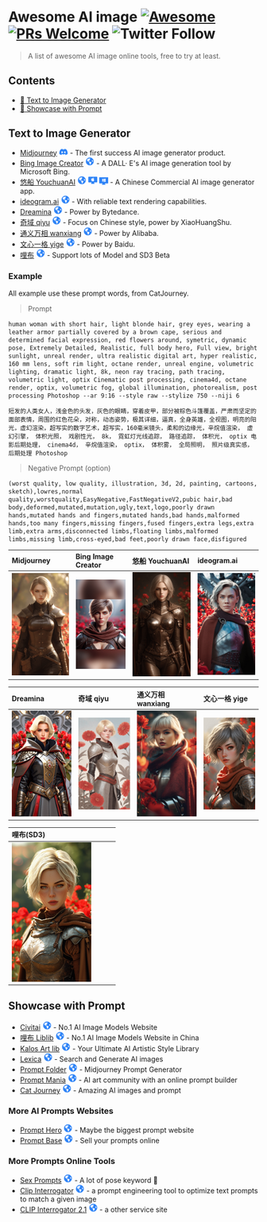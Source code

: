 # Awesome AI image  [![Awesome](https://awesome.re/badge.svg)](https://awesome.re) [![PRs Welcome](https://img.shields.io/badge/PRs-welcome-brightgreen.svg?style=flat-square)](https://makeapullrequest.com) ![Twitter Follow](https://img.shields.io/twitter/follow/linchangyu?label=Follow%20%40linchangyu&style=social)


> A list of awesome AI image online tools, free to try at least.

## Contents

- [🤖 Text to Image Generator](#text-to-image-generator)
- [🎨 Showcase with Prompt](#showcase-with-prompt)

## Text to Image Generator

- [Midjourney](https://www.midjourney.com/app/) <img width="18" src="images/discord.svg" alt="discord bot" style="fill:#2f84f7;"/> -  The first success AI image generator product.
- [Bing Image Creator](https://cn.bing.com/images/create) <img width="18" src="images/website.svg" alt="discord bot"/> -  A DALL· E's AI image generation tool by Microsoft Bing.
- [悠船 YouchuanAI](https://www.youchuanai.com/) <img width="18" src="images/website.svg" alt="website"/> <img width="18" src="images/mac.svg" alt="Mac App"/> <img width="18" src="images/windows.svg" alt="Widnows App"/>  - A Chinese Commercial AI image generator app.
- [ideogram.ai](https://ideogram.ai/) <img width="18" src="images/website.svg" alt="website"/>   - With reliable text rendering capabilities.
- [Dreamina](https://dreamina.jianying.com/) <img width="18" src="images/website.svg" alt="website"/>   - Power by Bytedance.
- [奇域 qiyu](https://www.qiyuai.net/) <img width="18" src="images/website.svg" alt="website"/>   - Focus on Chinese style, power by XiaoHuangShu.
- [通义万相 wanxiang](https://tongyi.aliyun.com/wanxiang/) <img width="18" src="images/website.svg" alt="website"/>   - Power by Alibaba.
- [文心一格 yige](https://yige.baidu.com/) <img width="18" src="images/website.svg" alt="website"/>   - Power by Baidu.
- [哩布](https://www.liblib.art/lib3) <img width="18" src="images/website.svg" alt="website"/>   - Support lots of Model and SD3 Beta

### Example

All example use these prompt words, from CatJourney.

> Prompt

```
human woman with short hair, light blonde hair, grey eyes, wearing a leather armor partially covered by a brown cape, serious and determined facial expression, red flowers around, symetric, dynamic pose, Extremely Detailed, Realistic, full body hero, Full view, bright sunlight, unreal render, ultra realistic digital art, hyper realistic, 160 mm lens, soft rim light, octane render, unreal engine, volumetric lighting, dramatic light, 8k, neon ray tracing, path tracing, volumetric light, optix Cinematic post processing, cinema4d, octane render, optix, volumetric fog, global illumination, photorealism, post processing Photoshop --ar 9:16 --style raw --stylize 750 --niji 6
```
```
短发的人类女人，浅金色的头发，灰色的眼睛，穿着皮甲，部分被棕色斗篷覆盖，严肃而坚定的面部表情，周围的红色花朵，对称，动态姿势，极其详细，逼真，全身英雄，全视图，明亮的阳光，虚幻渲染，超写实的数字艺术，超写实，160毫米镜头，柔和的边缘光，辛烷值渲染， 虚幻引擎， 体积光照， 戏剧性光， 8k， 霓虹灯光线追踪， 路径追踪， 体积光， optix 电影后期处理， cinema4d， 辛烷值渲染， optix， 体积雾， 全局照明， 照片级真实感， 后期处理 Photoshop
```
> Negative Prompt (option)

```
(worst quality, low quality, illustration, 3d, 2d, painting, cartoons, sketch),lowres,normal quality,worstquality,EasyNegative,FastNegativeV2,pubic hair,bad body,deformed,mutated,mutation,ugly,text,logo,poorly drawn hands,mutated hands and fingers,mutated hands,bad hands,malformed hands,too many fingers,missing fingers,fused fingers,extra legs,extra limb,extra arms,disconnected limbs,floating limbs,malformed limbs,missing limb,cross-eyed,bad feet,poorly drawn face,disfigured
```

|Midjourney|Bing Image Creator|悠船 YouchuanAI|ideogram.ai|
|:---------------|:------------------------|:------------------------|:-----------------|
|<img src="showcase/midjourney.png" alt="generated by midjourney" width="160">|<img src="showcase/bingimagecreator.png"  alt="generated by Bing Image Creator" width="160">|<img src="showcase/youchuan.png"  alt="generated by YouchuanAI" width="160">|<img src="showcase/ideogram.png"  alt="generated by ideogram" width="160">|

|Dreamina|奇域 qiyu|通义万相 wanxiang|文心一格 yige|
|:---------------|:------------------------|:------------------------|:-----------------|
|<img src="showcase/dreamina.png" alt="generated by dreamina" width="160">|<img src=showcase/qiyu.png  alt="generated by qiyu" width="160">|<img src="showcase/wanxiang.png"  alt="generated by Alibaba TongYiWanXiang" width="160">|<img src="showcase/yige.png"  alt="generated by Baidu Yige" width="160">|

|哩布(SD3)| | | |
|:---------------|:------------------------|:------------------------|:-----------------|
|<img src="showcase/liblib.png" alt="generated by liblib.art" width="160">||||


## Showcase with Prompt

- [Civitai](https://civitai.com/images/) <img width="18" src="images/website.svg" alt="website"/> - No.1 AI Image Models Website
- [哩布 Liblib](https://www.liblib.art/inspiration) <img width="18" src="images/website.svg" alt="website"/> - No.1 AI Image Models Website in China
- [Kalos Art lib](https://lib.kalos.art/) <img width="18" src="images/website.svg" alt="website"/> - Your Ultimate AI Artistic Style Library
- [Lexica](https://lexica.art/) <img width="18" src="images/website.svg" alt="website"/> - Search and Generate AI images
- [Prompt Folder](https://promptfolder.com/midjourney-prompt-helper/) <img width="18" src="images/website.svg" alt="website"/> - Midjourney Prompt Generator
- [Prompt Mania](https://promptomania.com/) <img width="18" src="images/website.svg" alt="website"/> - AI art community with an online prompt builder
- [Cat Journey](https://catjourney.life/) <img width="18" src="images/website.svg" alt="website"/> - Amazing AI images and prompt

### More AI Prompts Websites

- [Prompt Hero](https://prompthero.com/) <img width="18" src="images/website.svg" alt="website"/> - Maybe the biggest prompt website
- [Prompt Base](https://promptbase.com/) <img width="18" src="images/website.svg" alt="website"/> - Sell your prompts online

### More Prompts Online Tools
- [Sex Prompts](https://betterwaifu.com/novelai-sex-prompts/) <img width="18" src="images/website.svg" alt="website"/> - A lot of pose keyword 🔞
- [Clip Interrogator](https://replicate.com/pharmapsychotic/clip-interrogator) <img width="18" src="images/website.svg" alt="website"/> - a prompt engineering tool to optimize text prompts to match a given image
- [CLIP Interrogator 2.1](https://www.anysue.com/interrogator.html) <img width="18" src="images/website.svg" alt="website"/> - a other service site
